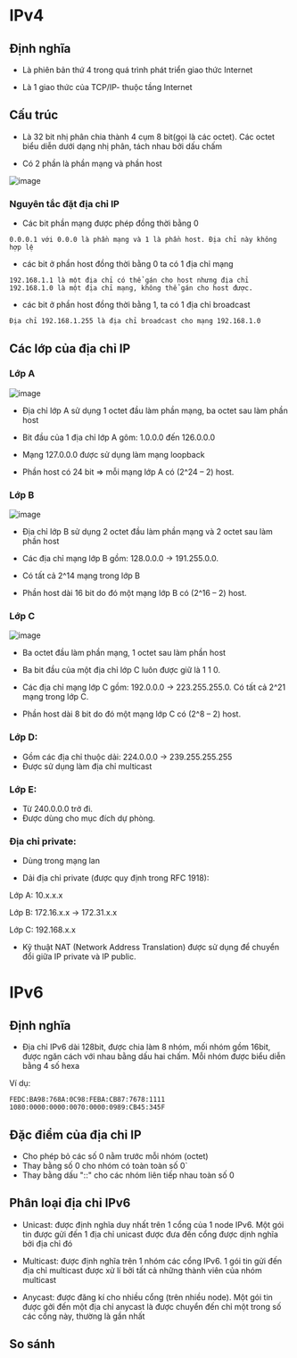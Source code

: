 # IPv4

## Định nghĩa 
- Là phiên bản thứ 4 trong quá trình phát triển giao thức Internet

- Là 1 giao thức của TCP/IP- thuộc tầng Internet 

## Cấu trúc
- Là 32 bit nhị phân chia thành 4 cụm 8 bit(gọi là các octet). Các octet biểu diễn dưới dạng nhị phân, tách nhau bởi dấu chấm 

- Có 2 phần là phần mạng và phần host

![image](https://user-images.githubusercontent.com/45547213/68546775-d3ef1080-040c-11ea-8866-a3076477bb6c.png)

### Nguyên tắc đặt địa chỉ IP
- Các bit phần mạng được phép đồng thời bằng 0

```
0.0.0.1 với 0.0.0 là phần mạng và 1 là phần host. Địa chỉ này không hợp lệ
```
- các bit ở phần host đồng thời bằng 0 ta có 1 địa chỉ mạng

```
192.168.1.1 là một địa chỉ có thể gán cho host nhưng địa chỉ 192.168.1.0 là một địa chỉ mạng, không thể gán cho host được.
```

- các bit ở phần host đồng thời bằng 1, ta có 1 địa chỉ broadcast
```
Địa chỉ 192.168.1.255 là địa chỉ broadcast cho mạng 192.168.1.0
```

## Các lớp của địa chỉ IP
### Lớp A
![image](https://user-images.githubusercontent.com/45547213/68558685-d2553500-046c-11ea-8f7e-1976e10cbf68.png)
- Địa chỉ lớp A sử dụng 1 octet đầu làm phần mạng, ba octet sau làm phần host

- Bit đầu của 1 địa chỉ lớp A gôm: 1.0.0.0 đến 126.0.0.0

- Mạng 127.0.0.0 được sử dụng làm mạng loopback

- Phần host có 24 bit => mỗi mạng lớp A có (2^24 – 2) host.

### Lớp B

![image](https://user-images.githubusercontent.com/45547213/68559110-5fe55480-046e-11ea-897b-d18b64ca97e5.png)
- Địa chỉ lớp B sử dụng 2 octet đầu làm phần mạng và 2 octet sau làm phần host

- Các địa chỉ mạng lớp B gồm: 128.0.0.0 -> 191.255.0.0.

- Có tất cả 2^14 mạng trong lớp B

- Phần host dài 16 bit do đó một mạng lớp B có (2^16 – 2) host.

### Lớp C
![image](https://user-images.githubusercontent.com/45547213/68561291-8e1b6200-0477-11ea-9720-50aa102dc65a.png)

- Ba octet đầu làm phần mạng, 1 octet sau làm phần host

- Ba bit đầu của một địa chỉ lớp C luôn được giữ là 1 1 0.

- Các địa chỉ mạng lớp C gồm: 192.0.0.0 -> 223.255.255.0. Có tất cả 2^21 mạng trong lớp C.

- Phần host dài 8 bit do đó một mạng lớp C có (2^8 – 2) host.

### Lớp D:
- Gồm các địa chỉ thuộc dải: 224.0.0.0 -> 239.255.255.255
- Được sử dụng làm địa chỉ multicast

### Lớp E:
- Từ 240.0.0.0 trở đi.
- Được dùng cho mục đích dự phòng.


### Địa chỉ private: 
- Dùng trong mạng lan

- Dải địa chỉ private (được quy định trong RFC 1918):

Lớp A: 10.x.x.x

Lớp B: 172.16.x.x -> 172.31.x.x

Lớp C: 192.168.x.x

- Kỹ thuật NAT (Network Address Translation) được sử dụng để chuyển đổi giữa IP private và IP public.


# IPv6

## Định nghĩa
- Địa chỉ IPv6 dài 128bit, được chia làm 8 nhóm, mối nhóm gồm 16bit, được ngăn cách với nhau bằng dấu hai chấm. Mỗi nhóm được biểu diễn bằng 4 số hexa

Ví dụ: 
```
FEDC:BA98:768A:0C98:FEBA:CB87:7678:1111
1080:0000:0000:0070:0000:0989:CB45:345F
```

## Đặc điểm của địa chỉ IP
- Cho phép bỏ các số 0 nằm trước mỗi nhóm (octet)
- Thay bằng số 0 cho nhóm có toàn toàn số 0`
- Thay bằng dấu "::" cho các nhóm liên tiếp nhau toàn số 0

## Phân loại địa chỉ IPv6
- Unicast: được định nghĩa duy nhất trên 1 cổng của 1 node IPv6. Một gói tin được gửi đến 1 địa chỉ unicast được đưa đến cổng được dịnh nghĩa bởi địa chỉ đó

- Multicast: được định nghĩa trên 1 nhóm các cổng IPv6. 1 gói tin gửi đến địa chỉ multicast được xử lí bởi tất cả những thành viên của nhóm multicast

- Anycast:  được đăng kí cho nhiều cổng (trên nhiều node). Một gói tin được gởi đến một địa chỉ anycast là được chuyển đến chỉ một trong số các cổng này, thường là gần nhất


## So sánh
